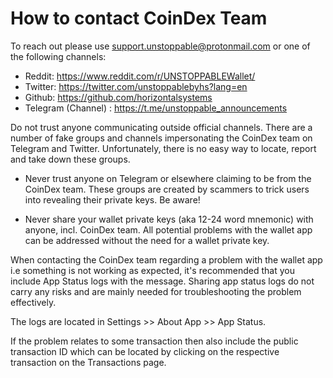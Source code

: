 # How to contact CoinDex Team

To reach out please use support.unstoppable@protonmail.com or one of the following channels:

- Reddit: https://www.reddit.com/r/UNSTOPPABLEWallet/
- Twitter: https://twitter.com/unstoppablebyhs?lang=en
- Github: https://github.com/horizontalsystems
- Telegram (Channel) : https://t.me/unstoppable_announcements

Do not trust anyone communicating outside official channels. There are a number of fake groups and channels impersonating the CoinDex team on Telegram and Twitter. Unfortunately, there is no easy way to locate, report and take down these groups.

- Never trust anyone on Telegram or elsewhere claiming to be from the CoinDex team. These groups are created by scammers to trick users into revealing their private keys. Be aware!

- Never share your wallet private keys (aka 12-24 word mnemonic) with anyone, incl. CoinDex team. All potential problems with the wallet app can be addressed without the need for a wallet private key.

When contacting the CoinDex team regarding a problem with the wallet app i.e something is not working as expected, it's recommended that you include App Status logs with the message. Sharing app status logs do not carry any risks and are mainly needed for troubleshooting the problem effectively.

The logs are located in Settings >> About App >> App Status.

If the problem relates to some transaction then also include the public transaction ID which can be located by clicking on the respective transaction on the Transactions page.
